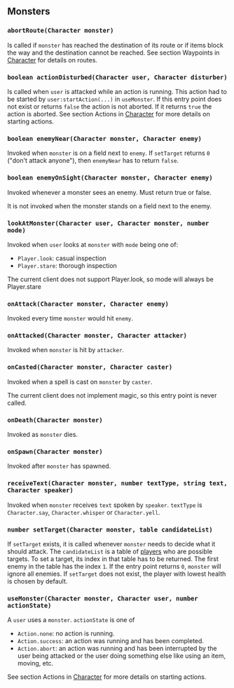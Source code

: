 ## Monsters

### `abortRoute(Character monster)`
Is called if `monster` has reached the destination of its route or if items block the way and the destination cannot
be reached. See section Waypoints in [Character](#character) for details on routes.

### `boolean actionDisturbed(Character user, Character disturber)`
Is called when `user` is attacked while an action is running. This action had to be started by `user:startAction(...)`
in `useMonster`. If this entry point does not exist or returns `false` the action is not aborted. If it returns `true`
the action is aborted. See section Actions in [Character](#character) for more details on starting actions.

### `boolean enemyNear(Character monster, Character enemy)`
Invoked when `monster` is on a field next to `enemy`. If `setTarget` returns `0` ("don't attack anyone"), then
`enemyNear` has to return `false`.

### `boolean enemyOnSight(Character monster, Character enemy)`
Invoked whenever a monster sees an enemy. Must return true or false.

It is not invoked when the monster stands on a field next to the enemy.

### `lookAtMonster(Character user, Character monster, number mode)`

Invoked when `user` looks at `monster` with `mode` being one of:

* `Player.look`: casual inspection
* `Player.stare`: thorough inspection

<aside class="info">
The current client does not support Player.look, so mode will always be Player.stare
</aside>

### `onAttack(Character monster, Character enemy)`
Invoked every time `monster` would hit `enemy`.

### `onAttacked(Character monster, Character attacker)`
Invoked when `monster` is hit by `attacker`.

### `onCasted(Character monster, Character caster)`
Invoked when a spell is cast on `monster` by `caster`.

<aside class="info">
The current client does not implement magic, so this entry point is never called.
</aside>

### `onDeath(Character monster)`
Invoked as `monster` dies.

### `onSpawn(Character monster)`
Invoked after `monster` has spawned.

### `receiveText(Character monster, number textType, string text, Character speaker)`
Invoked when `monster` receives `text` spoken by `speaker`. `textType` is `Character.say`, `Character.whisper` or
`Character.yell`.

### `number setTarget(Character monster, table candidateList)`
If `setTarget` exists, it is called whenever `monster` needs to decide what it should attack.
The `candidateList` is a table of [players](#character) who are possible targets.
To set a target, its index in that table has to be returned.
The first enemy in the table has the index `1`.
If the entry point returns `0`, `monster` will ignore all enemies.
If `setTarget` does not exist, the player with lowest health is chosen by default.

### `useMonster(Character monster, Character user, number actionState)`
A `user` uses a `monster`. `actionState` is one of

* `Action.none`: no action is running.
* `Action.success`: an action was running and has been completed.
* `Action.abort`: an action was running and has been interrupted by the user being attacked or the user doing something
else like using an item, moving, etc.

See section Actions in [Character](#character) for more details on starting actions.